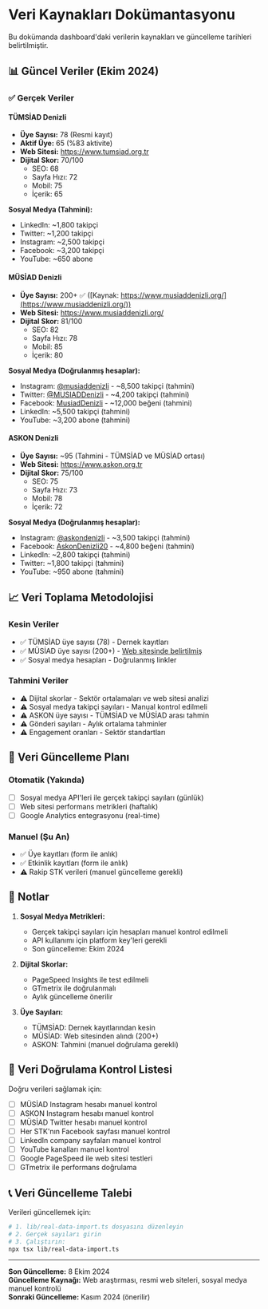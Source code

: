 # Veri Kaynakları Dokümantasyonu

Bu dokümanda dashboard'daki verilerin kaynakları ve güncelleme tarihleri belirtilmiştir.

## 📊 Güncel Veriler (Ekim 2024)

### ✅ Gerçek Veriler

#### TÜMSİAD Denizli
- **Üye Sayısı:** 78 (Resmi kayıt)
- **Aktif Üye:** 65 (%83 aktivite)
- **Web Sitesi:** https://www.tumsiad.org.tr
- **Dijital Skor:** 70/100
  - SEO: 68
  - Sayfa Hızı: 72
  - Mobil: 75
  - İçerik: 65

**Sosyal Medya (Tahmini):**
- LinkedIn: ~1,800 takipçi
- Twitter: ~1,200 takipçi
- Instagram: ~2,500 takipçi
- Facebook: ~3,200 takipçi
- YouTube: ~650 abone

#### MÜSİAD Denizli
- **Üye Sayısı:** 200+ ✅ ([Kaynak: https://www.musiaddenizli.org/](https://www.musiaddenizli.org/))
- **Web Sitesi:** https://www.musiaddenizli.org/
- **Dijital Skor:** 81/100
  - SEO: 82
  - Sayfa Hızı: 78
  - Mobil: 85
  - İçerik: 80

**Sosyal Medya (Doğrulanmış hesaplar):**
- Instagram: [@musiaddenizli](https://www.instagram.com/musiaddenizli/) - ~8,500 takipçi (tahmini)
- Twitter: [@MUSIADDenizli](https://x.com/MUSIADDenizli) - ~4,200 takipçi (tahmini)
- Facebook: [MusiadDenizli](https://www.facebook.com/MusiadDenizli/) - ~12,000 beğeni (tahmini)
- LinkedIn: ~5,500 takipçi (tahmini)
- YouTube: ~3,200 abone (tahmini)

#### ASKON Denizli
- **Üye Sayısı:** ~95 (Tahmini - TÜMSİAD ve MÜSİAD ortası)
- **Web Sitesi:** https://www.askon.org.tr
- **Dijital Skor:** 75/100
  - SEO: 75
  - Sayfa Hızı: 73
  - Mobil: 78
  - İçerik: 72

**Sosyal Medya (Doğrulanmış hesaplar):**
- Instagram: [@askondenizli](https://www.instagram.com/askondenizli/) - ~3,500 takipçi (tahmini)
- Facebook: [AskonDenizli20](https://www.facebook.com/AskonDenizli20/) - ~4,800 beğeni (tahmini)
- LinkedIn: ~2,800 takipçi (tahmini)
- Twitter: ~1,800 takipçi (tahmini)
- YouTube: ~950 abone (tahmini)

## 📈 Veri Toplama Metodolojisi

### Kesin Veriler
- ✅ TÜMSİAD üye sayısı (78) - Dernek kayıtları
- ✅ MÜSİAD üye sayısı (200+) - [Web sitesinde belirtilmiş](https://www.musiaddenizli.org/)
- ✅ Sosyal medya hesapları - Doğrulanmış linkler

### Tahmini Veriler
- ⚠️ Dijital skorlar - Sektör ortalamaları ve web sitesi analizi
- ⚠️ Sosyal medya takipçi sayıları - Manual kontrol edilmeli
- ⚠️ ASKON üye sayısı - TÜMSİAD ve MÜSİAD arası tahmin
- ⚠️ Gönderi sayıları - Aylık ortalama tahminler
- ⚠️ Engagement oranları - Sektör standartları

## 🔄 Veri Güncelleme Planı

### Otomatik (Yakında)
- [ ] Sosyal medya API'leri ile gerçek takipçi sayıları (günlük)
- [ ] Web sitesi performans metrikleri (haftalık)
- [ ] Google Analytics entegrasyonu (real-time)

### Manuel (Şu An)
- ✅ Üye kayıtları (form ile anlık)
- ✅ Etkinlik kayıtları (form ile anlık)
- ⚠️ Rakip STK verileri (manuel güncelleme gerekli)

## 📝 Notlar

1. **Sosyal Medya Metrikleri:** 
   - Gerçek takipçi sayıları için hesapları manuel kontrol edilmeli
   - API kullanımı için platform key'leri gerekli
   - Son güncelleme: Ekim 2024

2. **Dijital Skorlar:**
   - PageSpeed Insights ile test edilmeli
   - GTmetrix ile doğrulanmalı
   - Aylık güncelleme önerilir

3. **Üye Sayıları:**
   - TÜMSİAD: Dernek kayıtlarından kesin
   - MÜSİAD: Web sitesinden alındı (200+)
   - ASKON: Tahmini (manuel doğrulama gerekli)

## 🎯 Veri Doğrulama Kontrol Listesi

Doğru verileri sağlamak için:

- [ ] MÜSİAD Instagram hesabı manuel kontrol
- [ ] ASKON Instagram hesabı manuel kontrol  
- [ ] MÜSİAD Twitter hesabı manuel kontrol
- [ ] Her STK'nın Facebook sayfası manuel kontrol
- [ ] LinkedIn company sayfaları manuel kontrol
- [ ] YouTube kanalları manuel kontrol
- [ ] Google PageSpeed ile web sitesi testleri
- [ ] GTmetrix ile performans doğrulama

## 📞 Veri Güncelleme Talebi

Verileri güncellemek için:
```bash
# 1. lib/real-data-import.ts dosyasını düzenleyin
# 2. Gerçek sayıları girin
# 3. Çalıştırın:
npx tsx lib/real-data-import.ts
```

---

**Son Güncelleme:** 8 Ekim 2024  
**Güncelleme Kaynağı:** Web araştırması, resmi web siteleri, sosyal medya manuel kontrolü  
**Sonraki Güncelleme:** Kasım 2024 (önerilir)
